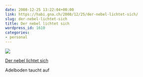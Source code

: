 ```yaml
---
date: 2008-12-25 13:22:04+00:00
link: https://habi.gna.ch/2008/12/25/der-nebel-lichtet-sich/
slug: der-nebel-lichtet-sich
title: Der nebel lichtet sich
wordpress_id: 1610
categories:
- personal
---
```



 [![](https://static.flickr.com/3214/3135472252_5f3e0bd739_m.jpg)](https://www.flickr.com/photos/habi/3135472252/)
   

 
  [Der nebel lichtet sich](https://www.flickr.com/photos/habi/3135472252/)
    

 



Adelboden taucht auf
  

